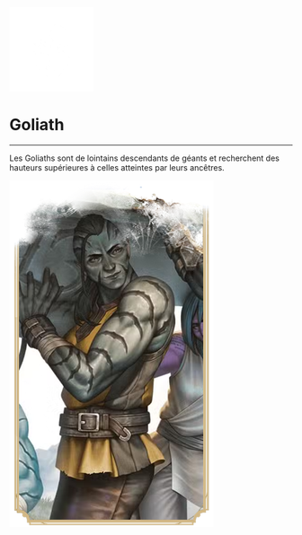 <div class="icon-container">
  <img src="../_media/especes/goliath.png" alt="Goliath" class="icon-r-title" data-no-zoom />

# Goliath <!-- {docsify-ignore} -->

</div>

---

<div class="bloc-pres">
<div class="bloc-texte">
  <div class="texte">
    <p>Les Goliaths sont de lointains descendants de géants et recherchent des hauteurs supérieures à celles atteintes par leurs ancêtres.</p>
  </div>
  </div>
  <img src="../_media/especes/pres-goliath.png" alt="Goliath" class="img-pres" data-no-zoom />
</div>